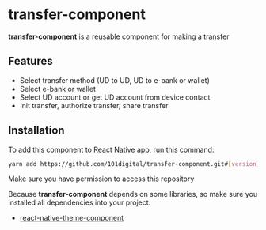 # transfer-component

**transfer-component** is a reusable component for making a transfer

## Features

- Select transfer method (UD to UD, UD to e-bank or wallet)
- Select e-bank or wallet
- Select UD account or get UD account from device contact
- Init transfer, authorize transfer, share transfer

## Installation

To add this component to React Native app, run this command:

```sh
yarn add https://github.com/101digital/transfer-component.git#[version]
```

Make sure you have permission to access this repository

Because **transfer-component** depends on some libraries, so make sure you installed all dependencies into your project.

- [react-native-theme-component](https://github.com/101digital/react-native-theme-component.git)
